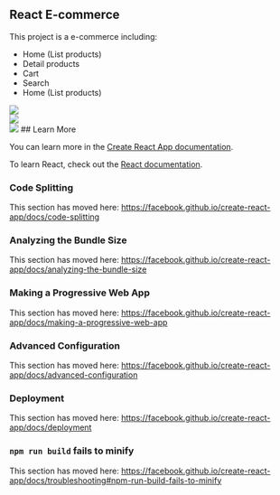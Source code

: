 

## React E-commerce

This project is a e-commerce including:
<ul>
  <li>Home (List products)</li>
  <li>Detail products</li>
  <li>Cart</li>
  <li>Search</li>
  <li>Home (List products)</li>
</ul>



<img src="https://i.imgyukle.com/2019/09/02/oLl4YI.png">
<br/>
<img src="https://i.imgyukle.com/2019/09/02/oLlwSS.png">
<br/>
<img src="https://i.imgyukle.com/2019/09/02/oLl7Fs.png">
## Learn More

You can learn more in the [Create React App documentation](https://facebook.github.io/create-react-app/docs/getting-started).

To learn React, check out the [React documentation](https://reactjs.org/).

### Code Splitting

This section has moved here: https://facebook.github.io/create-react-app/docs/code-splitting

### Analyzing the Bundle Size

This section has moved here: https://facebook.github.io/create-react-app/docs/analyzing-the-bundle-size

### Making a Progressive Web App

This section has moved here: https://facebook.github.io/create-react-app/docs/making-a-progressive-web-app

### Advanced Configuration

This section has moved here: https://facebook.github.io/create-react-app/docs/advanced-configuration

### Deployment

This section has moved here: https://facebook.github.io/create-react-app/docs/deployment

### `npm run build` fails to minify

This section has moved here: https://facebook.github.io/create-react-app/docs/troubleshooting#npm-run-build-fails-to-minify
